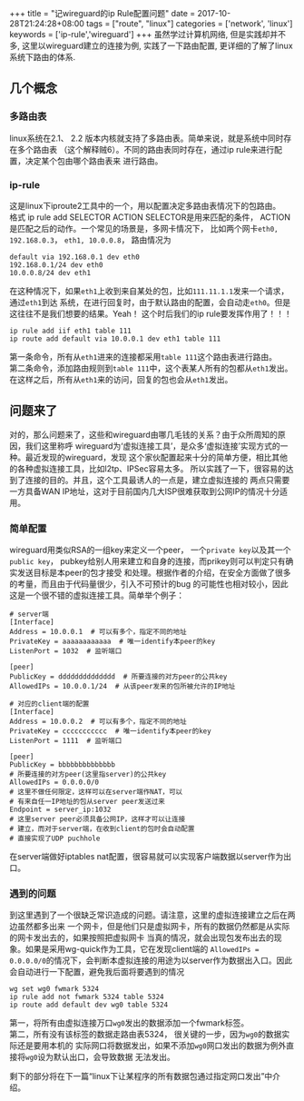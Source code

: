 +++
title = "记wireguard的ip Rule配置问题"
date = 2017-10-28T21:24:28+08:00
tags = ["route", "linux"]
categories = ['network', 'linux']
keywords = ['ip-rule','wireguard']
+++
虽然学过计算机网络, 但是实践却并不多, 这里以wireguard建立的连接为例, 实践了一下路由配置,
更详细的了解了linux系统下路由的体系.
<!--more-->
## 几个概念
### 多路由表
linux系统在2.1、 2.2 版本内核就支持了多路由表。简单来说，就是系统中同时存在多个路由表
（这个解释贼6）。不同的路由表同时存在，通过ip rule来进行配置，决定某个包由哪个路由表来
进行路由。

### ip-rule
这是linux下iproute2工具中的一个，用以配置决定多路由表情况下的包路由。   
格式
  ip rule add SELECTOR ACTION
SELECTOR是用来匹配的条件， ACTION是匹配之后的动作。一个常见的场景是，多网卡情况下，
比如两个网卡`eth0, 192.168.0.3`， `eth1, 10.0.0.8`， 路由情况为   

    default via 192.168.0.1 dev eth0
    192.168.0.1/24 dev eth0
    10.0.0.8/24 dev eth1
在这种情况下，如果`eth1`上收到来自某处的包，比如`111.11.1.1`发来一个请求，通过`eth1`到达
系统，在进行回复时，由于默认路由的配置，会自动走`eth0`。但是这往往不是我们想要的结果。Yeah！
这个时后我们的ip rule要发挥作用了！！！

    ip rule add iif eth1 table 111
    ip route add default via 10.0.0.1 dev eth1 table 111
第一条命令，所有从`eth1`进来的连接都采用`table 111`这个路由表进行路由。   
第二条命令，添加路由规则到`table 111`中，这个表某人所有的包都从`eth1`发出。   
在这样之后，所有从`eth1`来的访问，回复的包也会从`eth1`发出。

## 问题来了
对的，那么问题来了，这些和wireguard由哪几毛钱的关系？由于众所周知的原因，我们这里称呼
wireguard为‘虚拟连接工具’，是众多‘虚拟连接’实现方式的一种。最近发现的wireguard，发现
这个家伙配置起来十分的简单方便，相比其他的各种虚拟连接工具，比如l2tp、IPSec容易太多。
所以实践了一下，很容易的达到了连接的目的。并且，这个工具最诱人的一点是，建立虚拟连接的
两点只需要一方具备WAN IP地址，这对于目前国内几大ISP很难获取到公网IP的情况十分适用。

### 简单配置
wireguard用类似RSA的一组key来定义一个peer， 一个`private key`以及其一个`public key`，
pubkey给别人用来建立和自身的连接，而prikey则可以判定只有确实发送目标是本peer的包才接受
和处理。根据作者的介绍，在安全方面做了很多的考量，而且由于代码量很少，引入不可预计的bug
的可能性也相对较小，因此这是一个很不错的虚拟连接工具。简单举个例子：

    # server端
    [Interface]
    Address = 10.0.0.1  # 可以有多个，指定不同的地址
    PrivateKey = aaaaaaaaaaaa  # 唯一identify本peer的key
    ListenPort = 1032  # 监听端口

    [peer]
    PublicKey = dddddddddddddd  # 所要连接的对方peer的公共key
    AllowedIPs = 10.0.0.1/24  # 从该peer发来的包所被允许的IP地址

    # 对应的client端的配置
    [Interface]
    Address = 10.0.0.2  # 可以有多个，指定不同的地址
    PrivateKey = ccccccccccc  # 唯一identify本peer的key
    ListenPort = 1111  # 监听端口

    [peer]
    PublicKey = bbbbbbbbbbbbbb  
    # 所要连接的对方peer(这里指server)的公共key
    AllowedIPs = 0.0.0.0/0  
    # 这里不做任何限定，这样可以在server端作NAT，可以
    # 有来自任一IP地址的包从server peer发送过来
    Endpoint = server_ip:1032  
    # 这里server peer必须具备公网IP，这样才可以让连接
    # 建立，而对于server端，在收到client的包时会自动配置
    # 直接实现了UDP puchhole

在server端做好iptables nat配置，很容易就可以实现客户端数据以server作为出口。

### 遇到的问题
到这里遇到了一个很缺乏常识造成的问题。请注意，这里的虚拟连接建立之后在两边虽然都多出来
一个网卡，但是他们只是虚拟网卡，所有的数据仍然都是从实际的网卡发出去的，如果按照把虚拟网卡
当真的情况，就会出现包发布出去的现象。如果是采用wg-quick作为工具，它在发现client端的
`AllowedIPs = 0.0.0.0/0`的情况下，会判断本虚拟连接的用途为以server作为数据出入口。因此
会自动进行一下配置，避免我后面将要遇到的情况

    wg set wg0 fwmark 5324
    ip rule add not fwmark 5324 table 5324
    ip route add default dev wg0 table 5324
第一，将所有由虚拟连接万口`wg0`发出的数据添加一个fwmark标签。   
第二，所有没有该标签的数据走路由表5324， 很关键的一步，因为`wg0`的数据实际还是要用本机的
实际网口将数据发出，如果不添加`wg0`网口发出的数据为例外直接将`wg0`设为默认出口，会导致数据
无法发出。

剩下的部分将在下一篇“linux下让某程序的所有数据包通过指定网口发出”中介绍。
